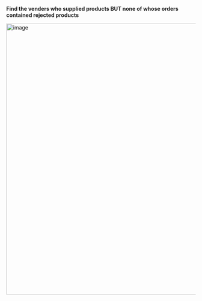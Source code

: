 **Find the venders who supplied products BUT none of whose orders contained rejected products**

<img width="1379" height="719" alt="image" src="https://github.com/user-attachments/assets/f7380cf8-c4c4-45eb-a344-36ef4314c0cb" />

